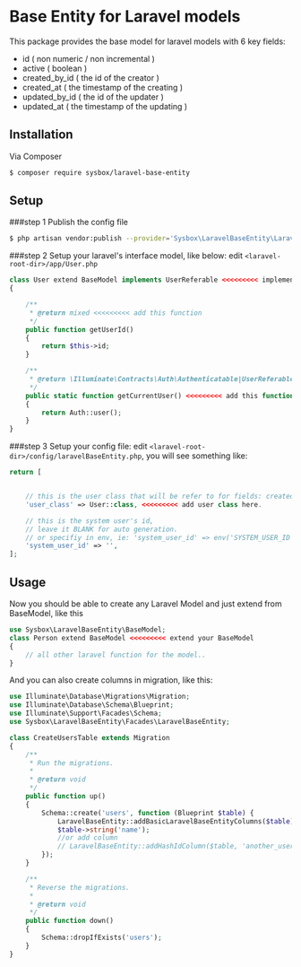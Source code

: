 <h1>Base Entity for Laravel models</h1>

This package provides the base model for laravel models with 6 key fields:
* id ( non numeric / non incremental ) 
* active ( boolean )
* created_by_id ( the id of the creator )
* created_at ( the timestamp of the creating )
* updated_by_id ( the id of the updater )
* updated_at ( the timestamp of the updating )

## Installation

Via Composer

```bash
$ composer require sysbox/laravel-base-entity
```

## Setup

###step 1
Publish the config file
```bash
$ php artisan vendor:publish --provider='Sysbox\LaravelBaseEntity\LaravelBaseEntityServiceProvider'
```
###step 2
Setup your laravel's interface model, like below: 
edit `<laravel-root-dir>/app/User.php`
```php
class User extend BaseModel implements UserReferable <<<<<<<<< implement this interface
{

    /**
     * @return mixed <<<<<<<<< add this function
     */
    public function getUserId()
    {
        return $this->id;
    }

    /**
     * @return \Illuminate\Contracts\Auth\Authenticatable|UserReferable|null
     */
    public static function getCurrentUser() <<<<<<<<< add this function
    {
        return Auth::user();
    }
}
```

###step 3
Setup your config file:
edit `<laravel-root-dir>/config/laravelBaseEntity.php`, you will see something like:
```php
return [


    // this is the user class that will be refer to for fields: created_by_id and updated_by_id
    'user_class' => User::class, <<<<<<<<< add user class here.

    // this is the system user's id,
    // leave it BLANK for auto generation.
    // or specifiy in env, ie: 'system_user_id' => env('SYSTEM_USER_ID'),
    'system_user_id' => '',
];
```


## Usage
Now you should be able to create any Laravel Model and just extend from BaseModel, like this
```php
use Sysbox\LaravelBaseEntity\BaseModel;
class Person extend BaseModel <<<<<<<<< extend your BaseModel
{
    // all other laravel function for the model..
}
```

And you can also create columns in migration, like this:
```php
use Illuminate\Database\Migrations\Migration;
use Illuminate\Database\Schema\Blueprint;
use Illuminate\Support\Facades\Schema;
use Sysbox\LaravelBaseEntity\Facades\LaravelBaseEntity;

class CreateUsersTable extends Migration
{
    /**
     * Run the migrations.
     *
     * @return void
     */
    public function up()
    {
        Schema::create('users', function (Blueprint $table) {
            LaravelBaseEntity::addBasicLaravelBaseEntityColumns($table);
            $table->string('name');
            //or add column
            // LaravelBaseEntity::addHashIdColumn($table, 'another_user_id');
        });
    }

    /**
     * Reverse the migrations.
     *
     * @return void
     */
    public function down()
    {
        Schema::dropIfExists('users');
    }
}

```